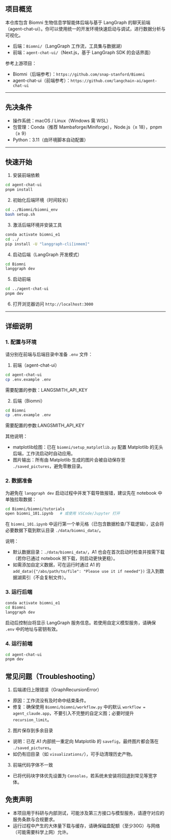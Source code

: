 ## 项目概览

本仓库包含 Biomni 生物信息学智能体后端与基于 LangGraph 的聊天前端（agent-chat-ui）。你可以使用统一的开发环境快速启动与调试，进行数据分析与可视化。

- 后端：`Biomni/`（LangGraph 工作流，工具集与数据湖）
- 前端：`agent-chat-ui/`（Next.js，基于 LangGraph SDK 的会话界面）

参考上游项目：
- Biomni（后端参考）：`https://github.com/snap-stanford/Biomni`
- agent-chat-ui（前端参考）：`https://github.com/langchain-ai/agent-chat-ui`

---

## 先决条件

- 操作系统：macOS / Linux（Windows 需 WSL）
- 包管理：Conda（推荐 Mambaforge/Miniforge），Node.js（≥ 18），pnpm（≥ 9）
- Python：3.11（由环境脚本自动配置）

---

## 快速开始

1) 安装前端依赖

```bash
cd agent-chat-ui
pnpm install
```

2) 初始化后端环境（时间较长）

```bash
cd ../Biomni/biomni_env
bash setup.sh
```

3) 激活后端环境并安装工具

```bash
conda activate biomni_e1
cd ../
pip install -U "langgraph-cli[inmem]"
```

4) 启动后端（LangGraph 开发模式）

```bash
cd Biomni
langgraph dev
```

5) 启动前端

```bash
cd ../agent-chat-ui
pnpm dev
```

6) 打开浏览器访问 `http://localhost:3000`

---

## 详细说明

### 1. 配置与环境

请分别在前端与后端目录中准备 `.env` 文件：

1) 前端（agent-chat-ui）

```bash
cd agent-chat-ui
cp .env.example .env
```

需要配置的参数：LANGSMITH_API_KEY

2) 后端（Biomni）

```bash
cd Biomni
cp .env.example .env
```

需要配置的参数:LANGSMITH_API_KEY

其他说明：
- matplotlib绘图：已在 `biomni/setup_matplotlib.py` 配置 Matplotlib 的无头后端，工作流启动时自动应用。
- 图片输出：所有由 Matplotlib 生成的图片会被自动保存至 `./saved_pictures`，避免零散目录。

### 2. 数据准备

为避免在 `langgraph dev` 启动过程中并发下载导致报错，建议先在 notebook 中单独拉取数据：

```bash
cd Biomni/biomni/tutorials
open biomni_101.ipynb   # 或使用 VSCode/Jupyter 打开
```

在 `biomni_101.ipynb` 中运行第一个单元格（已包含数据检查/下载逻辑），这会将必要数据下载到默认目录 `./data/biomni_data/`。

说明：
- 默认数据目录：`./data/biomni_data/`，A1 也会在首次启动时检查并按需下载（若你已通过 notebook 预下载，则启动更快更稳）。
- 如需添加自定义数据，可在运行时通过 A1 的 `add_data({"/abs/path/to/file": "Please use it if needed"})` 注入到数据湖索引（不会复制文件）。

### 3. 运行后端

```bash
conda activate biomni_e1
cd Biomni
langgraph dev
```

启动后控制台将显示 LangGraph 服务信息。若使用自定义模型服务，请确保 `.env` 中的地址与密钥有效。

### 4. 运行前端

```bash
cd agent-chat-ui
pnpm dev
```



## 常见问题（Troubleshooting）

1) 后端递归上限错误（GraphRecursionError）
- 原因：工作流没有及时命中结束条件。
- 修复：确保使用 `Biomni/biomni/workflow.py` 中的默认 `workflow = agent_claude.app`，不要引入不完整的自定义图；必要时提升 `recursion_limit`。

2) 图片保存到多余目录
- 说明：已在 A1 内部统一重定向 Matplotlib 的 `savefig`，最终图片都会落在 `./saved_pictures`。
- 如仍有旧目录（如 `visualizations/`），可手动清理历史产物。

3) 前端代码字体不一致
- 已将代码块字体优先设置为 `Consolas`，若系统未安装将回退到常见等宽字体。


## 免责声明

- 本项目用于科研与内部测试，可能涉及第三方接口与模型服务，请遵守对应的服务条款与合规要求。
- 运行过程中产生的大体量下载与缓存，请确保磁盘配额（至少30G）与网络（可能需要科学上网）允许。